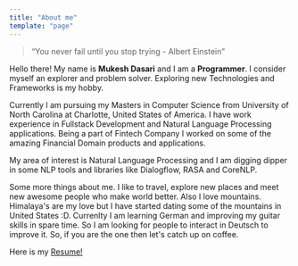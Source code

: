 ```yaml
---
title: "About me"
template: "page"
---
```


> “You never fail until you stop trying - Albert Einstein”

Hello there! My name is **Mukesh Dasari** and I am a **Programmer**. I consider myself an explorer and problem solver. Exploring new Technologies and Frameworks is my hobby. 

Currently I am pursuing my Masters in Computer Science from University of North Carolina at Charlotte, United States of America. I have work experience in Fullstack Development and Natural Language Processing applications. Being a part of Fintech Company I worked on some of the amazing Financial Domain products and applications.

My area of interest is Natural Language Processing and I am digging dipper in some NLP tools and libraries like Dialogflow, RASA and CoreNLP.


Some more things about me. I like to travel, explore new places and meet new awesome people who make world better. Also I love mountains. Himalaya's are my love but I have started dating some of the mountains in United States :D. Currenlty I am learning German and improving my guitar skills in spare time. So I am looking for people to interact in Deutsch to improve it. So, if you are the one then let's catch up on coffee.

Here is my [Resume!](../mukesh-resume.pdf)